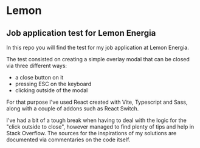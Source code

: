 # Lemon
## Job application test for Lemon Energia

In this repo you will find the test for my job application at Lemon Energia.

The test consisted on creating a simple overlay modal that can be closed via three different ways:
- a close button on it
- pressing ESC on the keyboard
- clicking outside of the modal

For that purpose I've used React created with Vite, Typescript and Sass, along with a couple of addons such as React Switch.

I've had a bit of a tough break when having to deal with the logic for the "click outside to close", however managed to find plenty of tips and help in Stack Overflow. The sources for the inspirations of my solutions are documented via commentaries on the code itself.


